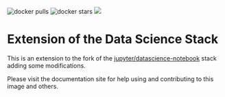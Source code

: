 ![docker pulls](https://img.shields.io/docker/pulls/marcsaric/maftools-notebook.svg) ![docker stars](https://img.shields.io/docker/stars/marcsaric/maftools-notebook.svg) [![](https://images.microbadger.com/badges/image/marcsaric/maftools-notebook.svg)](https://microbadger.com/images/marcsaric/maftools-notebook "marcsaric/maftools-notebook image metadata")

# Extension of the Data Science Stack

This is an extension to the fork of the [jupyter/datascience-notebook](https://github.com/jupyter/docker-stacks/tree/master/datascience-notebook) stack adding some modifications.

Please visit the documentation site for help using and contributing to this image and others.

